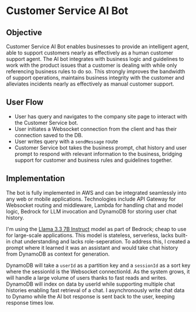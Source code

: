 # Customer Service AI Bot

## Objective
Customer Service AI Bot enables businesses to provide an intelligent agent, able to support customers nearly as effectively as a human customer support agent. 
The AI bot integrates with business logic and guidelines to work with the product issues that a customer is dealing with while only referencing business rules to do so.
This strongly improves the bandwidth of support operations, maintains business integrity with the customer and alleviates incidents nearly as effectively as manual customer support.

## User Flow
- User has query and navigates to the company site page to interact with the Customer Service bot.
- User initiates a Websocket connection from the client and has their connection saved to the DB.
- User writes query with a <code>sendMessage</code> route
- Customer Service bot takes the business prompt, chat history and user prompt to respond with relevant information to the business, bridging support for customer and business rules and guidelines together.
  
## Implementation
The bot is fully implemented in AWS and can be integrated seamlessly into any web or mobile applications. Technologies include API Gateway for Websocket routing and middleware,
Lambda for handling chat and model logic, Bedrock for LLM invocation and DynamoDB for storing user chat history.

I'm using the [Llama 3.3 7B Instruct](https://us-east-2.console.aws.amazon.com/bedrock/home?region=us-east-2#/model-catalog/serverless/meta.llama3-3-70b-instruct-v1:0) model as part of Bedrock; cheap to use for large-scale applications. 
This model is stateless, serverless, lacks built-in chat understanding and lacks role-seperation. To address this, I created a prompt where it learned it was an assistant and would take chat history from DynamoDB as context for generation.

DynamoDB will take a <code>userId</code> as a partition key and a <code>sessionId</code> as a sort key where the sessionId is the Websocket connectionId. As the system grows, it will handle a large volume of users thanks to fast reads and writes.
DynamoDB will index on data by userId while supporting multiple chat histories enabling fast retrieval of a chat. I asynchronously write chat data to Dynamo while the AI bot response is sent back to the user, keeping response times low.
